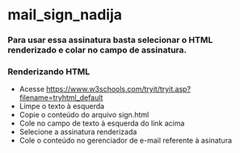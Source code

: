 # mail_sign_nadija

### Para usar essa assinatura basta selecionar o HTML renderizado e colar no campo de assinatura.

### Renderizando HTML

- Acesse https://www.w3schools.com/tryit/tryit.asp?filename=tryhtml_default
- Limpe o texto à esquerda
- Copie o conteúdo do arquivo sign.html
- Cole no campo de texto à esquerda do link acima
- Selecione a assinatura renderizada
- Cole o conteúdo no gerenciador de e-mail referente à asinatura

